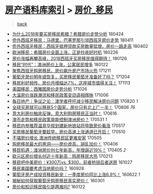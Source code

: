 [房产语料库索引](../../README.md)  > [房价_移民](房价_移民.md)
====
> [back](../README.md)

- [为什么2018年要买房移民希腊？希腊房价走势分析](http://jkwz.applinzi.com/ittc/7095502025452422155.html#%E4%B8%BA%E4%BB%80%E4%B9%882018%E5%B9%B4%E8%A6%81%E4%B9%B0%E6%88%BF%E7%A7%BB%E6%B0%91%E5%B8%8C%E8%85%8A%EF%BC%9F%E5%B8%8C%E8%85%8A%E6%88%BF%E4%BB%B7%E8%B5%B0%E5%8A%BF%E5%88%86%E6%9E%90) 180424  
- [侨外西班牙移民：马德里、巴塞罗那引领西班牙房价走势](http://jkwz.applinzi.com/ittc/7090679092410319883.html#%E4%BE%A8%E5%A4%96%E8%A5%BF%E7%8F%AD%E7%89%99%E7%A7%BB%E6%B0%91%EF%BC%9A%E9%A9%AC%E5%BE%B7%E9%87%8C%E3%80%81%E5%B7%B4%E5%A1%9E%E7%BD%97%E9%82%A3%E5%BC%95%E9%A2%86%E8%A5%BF%E7%8F%AD%E7%89%99%E6%88%BF%E4%BB%B7%E8%B5%B0%E5%8A%BF) 180411  
- [侨外西班牙移民：西班牙抵押贷款买房数量猛增，房价一路走高](http://jkwz.applinzi.com/ittc/7087350242540520455.html#%E4%BE%A8%E5%A4%96%E8%A5%BF%E7%8F%AD%E7%89%99%E7%A7%BB%E6%B0%91%EF%BC%9A%E8%A5%BF%E7%8F%AD%E7%89%99%E6%8A%B5%E6%8A%BC%E8%B4%B7%E6%AC%BE%E4%B9%B0%E6%88%BF%E6%95%B0%E9%87%8F%E7%8C%9B%E5%A2%9E%EF%BC%8C%E6%88%BF%E4%BB%B7%E4%B8%80%E8%B7%AF%E8%B5%B0%E9%AB%98) 180402  
- [欧洲移民：希腊房价全面上涨，正是抄底好时机](http://jkwz.applinzi.com/ittc/7074340227076588551.html#%E6%AC%A7%E6%B4%B2%E7%A7%BB%E6%B0%91%EF%BC%9A%E5%B8%8C%E8%85%8A%E6%88%BF%E4%BB%B7%E5%85%A8%E9%9D%A2%E4%B8%8A%E6%B6%A8%EF%BC%8C%E6%AD%A3%E6%98%AF%E6%8A%84%E5%BA%95%E5%A5%BD%E6%97%B6%E6%9C%BA) 180226  
- [房价涨幅再攀高峰，2018西班牙买房移民值得期待！](http://jkwz.applinzi.com/ittc/7062944832786269191.html#%E6%88%BF%E4%BB%B7%E6%B6%A8%E5%B9%85%E5%86%8D%E6%94%80%E9%AB%98%E5%B3%B0%EF%BC%8C2018%E8%A5%BF%E7%8F%AD%E7%89%99%E4%B9%B0%E6%88%BF%E7%A7%BB%E6%B0%91%E5%80%BC%E5%BE%97%E6%9C%9F%E5%BE%85%EF%BC%81) 180126  
- [移民“时代”：澳洲房价上涨，公寓居民增多](http://jkwz.applinzi.com/ittc/7061407466607084560.html#%E7%A7%BB%E6%B0%91%E2%80%9C%E6%97%B6%E4%BB%A3%E2%80%9D%EF%BC%9A%E6%BE%B3%E6%B4%B2%E6%88%BF%E4%BB%B7%E4%B8%8A%E6%B6%A8%EF%BC%8C%E5%85%AC%E5%AF%93%E5%B1%85%E6%B0%91%E5%A2%9E%E5%A4%9A) 180122  
- [聚焦西班牙购房移民，房价飙升房产市场火热](http://jkwz.applinzi.com/ittc/7045860999771456529.html#%E8%81%9A%E7%84%A6%E8%A5%BF%E7%8F%AD%E7%89%99%E8%B4%AD%E6%88%BF%E7%A7%BB%E6%B0%91%EF%BC%8C%E6%88%BF%E4%BB%B7%E9%A3%99%E5%8D%87%E6%88%BF%E4%BA%A7%E5%B8%82%E5%9C%BA%E7%81%AB%E7%83%AD) 171211  
- [葡萄牙房价明年或恢复，买房移民葡萄牙准备好了吗？](http://jkwz.applinzi.com/ittc/7043276132802102289.html#%E8%91%A1%E8%90%84%E7%89%99%E6%88%BF%E4%BB%B7%E6%98%8E%E5%B9%B4%E6%88%96%E6%81%A2%E5%A4%8D%EF%BC%8C%E4%B9%B0%E6%88%BF%E7%A7%BB%E6%B0%91%E8%91%A1%E8%90%84%E7%89%99%E5%87%86%E5%A4%87%E5%A5%BD%E4%BA%86%E5%90%97%EF%BC%9F) 171204  
- [移民利好频传、房价月增幅达7%，这座城市值得关注！](http://jkwz.applinzi.com/ittc/7035376118041936912.html#%E7%A7%BB%E6%B0%91%E5%88%A9%E5%A5%BD%E9%A2%91%E4%BC%A0%E3%80%81%E6%88%BF%E4%BB%B7%E6%9C%88%E5%A2%9E%E5%B9%85%E8%BE%BE7%25%EF%BC%8C%E8%BF%99%E5%BA%A7%E5%9F%8E%E5%B8%82%E5%80%BC%E5%BE%97%E5%85%B3%E6%B3%A8%EF%BC%81) 171113  
- [美国移民：西雅图房价走势分析](http://jkwz.applinzi.com/ittc/7028680118204105745.html#%E7%BE%8E%E5%9B%BD%E7%A7%BB%E6%B0%91%EF%BC%9A%E8%A5%BF%E9%9B%85%E5%9B%BE%E6%88%BF%E4%BB%B7%E8%B5%B0%E5%8A%BF%E5%88%86%E6%9E%90) 171026  
- [大温房价涨跌潮流和移民政策变动遥相辉映](http://jkwz.applinzi.com/ittc/7021227483209401361.html#%E5%A4%A7%E6%B8%A9%E6%88%BF%E4%BB%B7%E6%B6%A8%E8%B7%8C%E6%BD%AE%E6%B5%81%E5%92%8C%E7%A7%BB%E6%B0%91%E6%94%BF%E7%AD%96%E5%8F%98%E5%8A%A8%E9%81%A5%E7%9B%B8%E8%BE%89%E6%98%A0) 171006  
- [每日地产｜争议之论：澳学者呼吁减少移民解决房价问题](http://jkwz.applinzi.com/ittc/7004001103447065617.html#%E6%AF%8F%E6%97%A5%E5%9C%B0%E4%BA%A7%EF%BD%9C%E4%BA%89%E8%AE%AE%E4%B9%8B%E8%AE%BA%EF%BC%9A%E6%BE%B3%E5%AD%A6%E8%80%85%E5%91%BC%E5%90%81%E5%87%8F%E5%B0%91%E7%A7%BB%E6%B0%91%E8%A7%A3%E5%86%B3%E6%88%BF%E4%BB%B7%E9%97%AE%E9%A2%98) 170820 *1* 
- [全球买房就可以移民5个国家，房价只有北上广一半！](http://jkwz.applinzi.com/ittc/6997957684484375569.html#%E5%85%A8%E7%90%83%E4%B9%B0%E6%88%BF%E5%B0%B1%E5%8F%AF%E4%BB%A5%E7%A7%BB%E6%B0%915%E4%B8%AA%E5%9B%BD%E5%AE%B6%EF%BC%8C%E6%88%BF%E4%BB%B7%E5%8F%AA%E6%9C%89%E5%8C%97%E4%B8%8A%E5%B9%BF%E4%B8%80%E5%8D%8A%EF%BC%81) 170806 *76* 
- [意大利房价触底反弹，意大利购房移民正当时！](http://jkwz.applinzi.com/ittc/6979827646916461573.html#%E6%84%8F%E5%A4%A7%E5%88%A9%E6%88%BF%E4%BB%B7%E8%A7%A6%E5%BA%95%E5%8F%8D%E5%BC%B9%EF%BC%8C%E6%84%8F%E5%A4%A7%E5%88%A9%E8%B4%AD%E6%88%BF%E7%A7%BB%E6%B0%91%E6%AD%A3%E5%BD%93%E6%97%B6%EF%BC%81) 170616  
- [澳币走势和移民政策竟能控制澳洲房价？](http://jkwz.applinzi.com/ittc/6973844610999649284.html#%E6%BE%B3%E5%B8%81%E8%B5%B0%E5%8A%BF%E5%92%8C%E7%A7%BB%E6%B0%91%E6%94%BF%E7%AD%96%E7%AB%9F%E8%83%BD%E6%8E%A7%E5%88%B6%E6%BE%B3%E6%B4%B2%E6%88%BF%E4%BB%B7%EF%BC%9F) 170531 *1* 
- [移民内参推荐温哥华规划建新地铁站将导致房价看涨](http://jkwz.applinzi.com/ittc/6968664552056030212.html#%E7%A7%BB%E6%B0%91%E5%86%85%E5%8F%82%E6%8E%A8%E8%8D%90%E6%B8%A9%E5%93%A5%E5%8D%8E%E8%A7%84%E5%88%92%E5%BB%BA%E6%96%B0%E5%9C%B0%E9%93%81%E7%AB%99%E5%B0%86%E5%AF%BC%E8%87%B4%E6%88%BF%E4%BB%B7%E7%9C%8B%E6%B6%A8) 170517  
- [买房移民葡萄牙要趁早，房价高速上涨通道已开启！](http://jkwz.applinzi.com/ittc/6966099173295260676.html#%E4%B9%B0%E6%88%BF%E7%A7%BB%E6%B0%91%E8%91%A1%E8%90%84%E7%89%99%E8%A6%81%E8%B6%81%E6%97%A9%EF%BC%8C%E6%88%BF%E4%BB%B7%E9%AB%98%E9%80%9F%E4%B8%8A%E6%B6%A8%E9%80%9A%E9%81%93%E5%B7%B2%E5%BC%80%E5%90%AF%EF%BC%81) 170510  
- [不堪房价增长 澳洲传统移民区更难安家](http://jkwz.applinzi.com/ittc/6964202926753973253.html#%E4%B8%8D%E5%A0%AA%E6%88%BF%E4%BB%B7%E5%A2%9E%E9%95%BF+%E6%BE%B3%E6%B4%B2%E4%BC%A0%E7%BB%9F%E7%A7%BB%E6%B0%91%E5%8C%BA%E6%9B%B4%E9%9A%BE%E5%AE%89%E5%AE%B6) 170505  
- [购房移民最大的黑洞——房价虚高、胡乱加价！](http://jkwz.applinzi.com/ittc/6953423804800959493.html#%E8%B4%AD%E6%88%BF%E7%A7%BB%E6%B0%91%E6%9C%80%E5%A4%A7%E7%9A%84%E9%BB%91%E6%B4%9E%E2%80%94%E2%80%94%E6%88%BF%E4%BB%B7%E8%99%9A%E9%AB%98%E3%80%81%E8%83%A1%E4%B9%B1%E5%8A%A0%E4%BB%B7%EF%BC%81) 170406  
- [移民机遇：澳洲房价创七年新高，年增逼近19%！](http://jkwz.applinzi.com/ittc/6952993098174039044.html#%E7%A7%BB%E6%B0%91%E6%9C%BA%E9%81%87%EF%BC%9A%E6%BE%B3%E6%B4%B2%E6%88%BF%E4%BB%B7%E5%88%9B%E4%B8%83%E5%B9%B4%E6%96%B0%E9%AB%98%EF%BC%8C%E5%B9%B4%E5%A2%9E%E9%80%BC%E8%BF%9119%25%EF%BC%81) 170405 *2* 
- [欧元区房价增长创近十年新高：购房移民大热](http://jkwz.applinzi.com/ittc/6934176553671066628.html#%E6%AC%A7%E5%85%83%E5%8C%BA%E6%88%BF%E4%BB%B7%E5%A2%9E%E9%95%BF%E5%88%9B%E8%BF%91%E5%8D%81%E5%B9%B4%E6%96%B0%E9%AB%98%EF%BC%9A%E8%B4%AD%E6%88%BF%E7%A7%BB%E6%B0%91%E5%A4%A7%E7%83%AD) 170213  
- [移民吧中美房价：¥300万vs. $300，前者抢钱后者送房](http://jkwz.applinzi.com/ittc/6893718314911532037.html#%E7%A7%BB%E6%B0%91%E5%90%A7%E4%B8%AD%E7%BE%8E%E6%88%BF%E4%BB%B7%EF%BC%9A%C2%A5300%E4%B8%87vs.+%24300%EF%BC%8C%E5%89%8D%E8%80%85%E6%8A%A2%E9%92%B1%E5%90%8E%E8%80%85%E9%80%81%E6%88%BF) 161027  
- [移民美国要考虑当地房价吗？](http://jkwz.applinzi.com/ittc/6882975559314834436.html#%E7%A7%BB%E6%B0%91%E7%BE%8E%E5%9B%BD%E8%A6%81%E8%80%83%E8%99%91%E5%BD%93%E5%9C%B0%E6%88%BF%E4%BB%B7%E5%90%97%EF%BC%9F) 160928  
- [葡萄牙房产成投资移民新宠：一季度房价同比上涨6.9%！](http://jkwz.applinzi.com/ittc/6846593245416784901.html#%E8%91%A1%E8%90%84%E7%89%99%E6%88%BF%E4%BA%A7%E6%88%90%E6%8A%95%E8%B5%84%E7%A7%BB%E6%B0%91%E6%96%B0%E5%AE%A0%EF%BC%9A%E4%B8%80%E5%AD%A3%E5%BA%A6%E6%88%BF%E4%BB%B7%E5%90%8C%E6%AF%94%E4%B8%8A%E6%B6%A86.9%25%EF%BC%81) 160622 *1* 
- [揭秘如何获取葡萄牙购房移民真实房价！](http://jkwz.applinzi.com/ittc/6804551058361680901.html#%E6%8F%AD%E7%A7%98%E5%A6%82%E4%BD%95%E8%8E%B7%E5%8F%96%E8%91%A1%E8%90%84%E7%89%99%E8%B4%AD%E6%88%BF%E7%A7%BB%E6%B0%91%E7%9C%9F%E5%AE%9E%E6%88%BF%E4%BB%B7%EF%BC%81) 160301  
- [房价和知识移民吸引是两难吗?](http://jkwz.applinzi.com/ittc/6790142080806552581.html#%E6%88%BF%E4%BB%B7%E5%92%8C%E7%9F%A5%E8%AF%86%E7%A7%BB%E6%B0%91%E5%90%B8%E5%BC%95%E6%98%AF%E4%B8%A4%E9%9A%BE%E5%90%97%3F) 160122  
